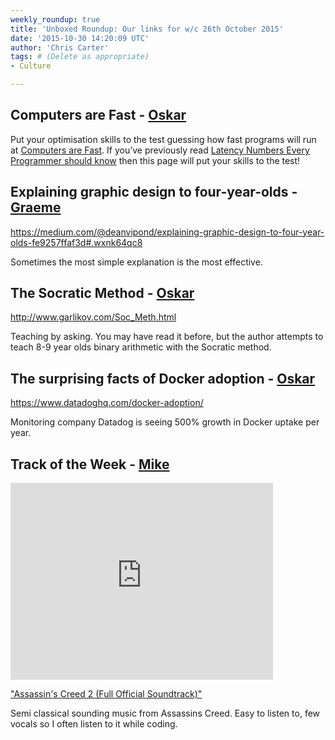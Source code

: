 ```yaml
---
weekly_roundup: true
title: 'Unboxed Roundup: Our links for w/c 26th October 2015'
date: '2015-10-30 14:20:09 UTC'
author: 'Chris Carter'
tags: # (Delete as appropriate)
- Culture

---
```


## Computers are Fast - [Oskar](/people)

Put your optimisation skills to the test guessing how fast programs will run at [Computers are Fast](http://computers-are-fast.github.io). If you’ve previously read [Latency Numbers Every Programmer should know](https://gist.github.com/jboner/2841832) then  this page will put your skills to the test!

## Explaining graphic design to four-year-olds - [Graeme](/people#graeme-mccubbin)

https://medium.com/@deanvipond/explaining-graphic-design-to-four-year-olds-fe9257ffaf3d#.wxnk64qc8

Sometimes the most simple explanation is the most effective.

## The Socratic Method - [Oskar](/people)

http://www.garlikov.com/Soc_Meth.html

Teaching by asking. You may have read it before, but the author attempts to teach 8-9 year olds binary arithmetic with the Socratic method.

## The surprising facts of Docker adoption - [Oskar](/people)

https://www.datadoghq.com/docker-adoption/

Monitoring company Datadog is seeing 500% growth in Docker uptake per year.

## Track of the Week - [Mike](https://github.com/occamin)

<iframe width="420" height="315" src="https://www.youtube.com/embed/iriiZOeInDg" frameborder="0" allowfullscreen></iframe>

["Assassin's Creed 2 (Full Official Soundtrack)"](https://www.youtube.com/watch?v=iriiZOeInDg)

Semi classical sounding music from Assassins Creed. Easy to listen to, few vocals so I often listen to it while coding.

